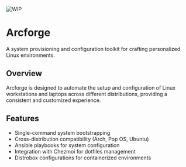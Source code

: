 ![WIP](https://img.shields.io/badge/status-WIP-orange)

# Arcforge

A system provisioning and configuration toolkit for crafting personalized Linux environments.

## Overview

Arcforge is designed to automate the setup and configuration of Linux workstations and laptops across different distributions, providing a consistent and customized experience.

## Features

- Single-command system bootstrapping
- Cross-distribution compatibility (Arch, Pop OS, Ubuntu)
- Ansible playbooks for system configuration
- Integration with Chezmoi for dotfiles management
- Distrobox configurations for containerized environments
